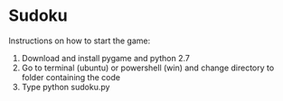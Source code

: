 # Sudoku
Instructions on how to start the game:
1. Download and install pygame and python 2.7
2. Go to terminal (ubuntu) or powershell (win) and change directory to folder containing the code
3. Type python sudoku.py
